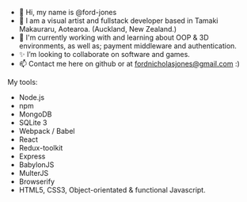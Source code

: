- 👋 Hi, my name is @ford-jones
- 👀 I am a visual artist and fullstack developer based in Tamaki Makauraru, Aotearoa. (Auckland, New Zealand.)
- 🌱 I'm currently working with and learning about OOP & 3D environments, as well as; payment middleware and authentication.
- ✨ I’m looking to collaborate on software and games. 
- 📫 Contact me here on github or at fordnicholasjones@gmail.com :)

My tools:
+ Node.js
+ npm
+ MongoDB
+ SQLite 3
+ Webpack / Babel
+ React
+ Redux-toolkit
+ Express 
+ BabylonJS
+ MulterJS
+ Browserify
+ HTML5, CSS3, Object-orientated & functional Javascript. 

<!---
ford-jones/ford-jones is a ✨ special ✨ repository because its `README.md` (this file) appears on your GitHub profile.
You can click the Preview link to take a look at your changes.
--->
